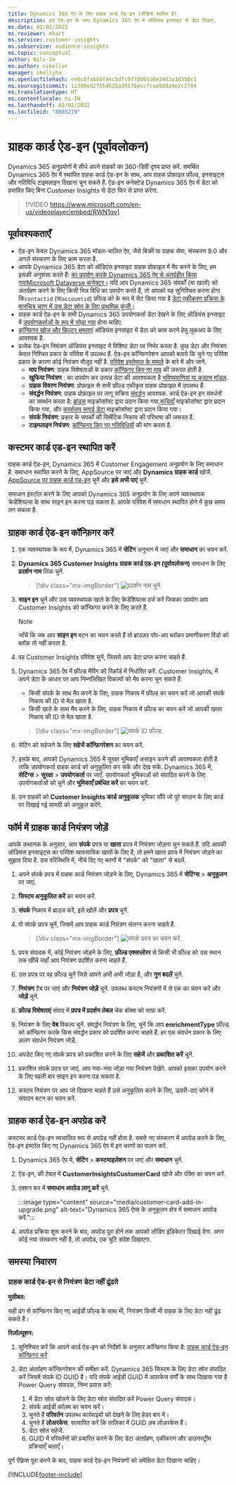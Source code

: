 ```yaml
---
title: Dynamics 365 ऐप के लिए ग्राहक कार्ड ऐड-इन (वीडियो शामिल है)
description: इस ऐड-इन के साथ Dynamics 365 ऐप में ऑडियंस इनसाइट से डेटा दिखाएं.
ms.date: 02/02/2022
ms.reviewer: mhart
ms.service: customer-insights
ms.subservice: audience-insights
ms.topic: conceptual
author: Nils-2m
ms.author: nikeller
manager: shellyha
ms.openlocfilehash: ce6c8fab84fd4c5dfc9f78b91dde3483a1d358c1
ms.sourcegitcommit: 11308ed275b4b25a35576eccfcae9dda9e2c2784
ms.translationtype: HT
ms.contentlocale: hi-IN
ms.lasthandoff: 02/02/2022
ms.locfileid: "8085219"
---
```

# <a name="customer-card-add-in-preview"></a>ग्राहक कार्ड ऐड-इन (पूर्वावलोकन)



Dynamics 365 अनुप्रयोगों में सीधे अपने ग्राहकों का 360-डिग्री दृश्य प्राप्त करें. समर्थित Dynamics 365 ऐप में स्थापित ग्राहक कार्ड ऐड-इन के साथ, आप ग्राहक प्रोफ़ाइल फ़ील्ड, इनसाइट्स और गतिविधि टाइमलाइन दिखाना चुन सकते हैं. ऐड-इन कनेक्टेड Dynamics 365 ऐप में डेटा को प्रभावित किए बिना Customer Insights से डेटा फिर से प्राप्त करेगा.

> [!VIDEO https://www.microsoft.com/en-us/videoplayer/embed/RWN1qv]

## <a name="prerequisites"></a>पूर्वावश्यकताएँ

- ऐड-इन केवल Dynamics 365 मॉडल-चालित ऐप, जैसे बिक्री या ग्राहक सेवा, संस्करण 9.0 और अगले संस्करण के लिए काम करता है.
- आपके Dynamics 365 डेटा को ऑडिएंस इनसाइट ग्राहक प्रोफ़ाइल में मैप करने के लिए, हम इसकी अनुशंसा करते हैं: [का उपयोग करके Dynamics 365 ऐप से अंतर्ग्रहीत किया गयाMicrosoft Dataverse कनेक्टर।](connect-power-query.md) यदि आप Dynamics 365 संपर्कों (या खातों) को अंतर्ग्रहण करने के लिए किसी भिन्न विधि का उपयोग करते हैं, तो आपको यह सुनिश्चित करना होगा कि`contactid` (या`accountid`) फ़ील्ड को के रूप में सेट किया गया है [डेटा एकीकरण प्रक्रिया के मानचित्र चरण में उस डेटा स्रोत के लिए प्राथमिक कुंजी।](map-entities.md#select-primary-key-and-semantic-type-for-attributes) 
- ग्राहक कार्ड ऐड-इन के सभी Dynamics 365 उपयोगकर्ता डेटा देखने के लिए ऑडियंस इनसाइट में [उपयोगकर्ताओं के रूप में जोड़ा गया](permissions.md) होना चाहिए.
- [कॉन्फ़िगर खोज और फ़िल्टर क्षमताएं](search-filter-index.md) ऑडियंस इनसाइट में डेटा को काम करने हेतु लुकअप के लिए आवश्यक है.
- प्रत्येक ऐड-इन नियंत्रण ऑडियंस इनसाइट में विशिष्ट डेटा पर निर्भर करता है. कुछ डेटा और नियंत्रण केवल निश्चित प्रकार के परिवेश में उपलब्ध हैं. ऐड-इन कॉन्फ़िगरेशन आपको बताये कि चुने गए परिवेश प्रकार के कारण कोई नियंत्रण मौजूद नहीं है. [परिवेश इस्तेमाल के मामले](work-with-business-accounts.md) के बारे में और जानें.
  - **माप नियंत्रण**: ग्राहक विशेषताओं के प्रकार [कॉन्फ़िगर किए गए माप](measures.md) की ज़रूरत होती है.
  - **खुफिया नियंत्रण** : का उपयोग कर उत्पन्न डेटा की आवश्यकता है [भविष्यवाणियां या कस्टम मॉडल](predictions-overview.md).
  - **ग्राहक विवरण नियंत्रण**: प्रोफ़ाइल से सभी फ़ील्ड एकीकृत ग्राहक प्रोफ़ाइल में उपलब्ध हैं.
  - **संवर्द्धन नियंत्रण**: ग्राहक प्रोफ़ाइल पर लागू सक्रिय [संवर्द्धन](enrichment-hub.md) आवश्यक. कार्ड ऐड-इन इन संवर्धनों का समर्थन करता है: [ब्रांड्स](enrichment-microsoft.md) माइक्रोसॉफ्ट द्वारा प्रदान किया गया,[रूचियाँ](enrichment-microsoft.md) माइक्रोसॉफ्ट द्वारा प्रदान किया गया, और [कार्यालय सगाई डेटा](enrichment-office.md) माइक्रोसॉफ्ट द्वारा प्रदान किया गया।
  - **संपर्क नियंत्रण**: प्रकार के संपर्कों की सिमेंटिक निकाय की परिभाषा की ज़रूरत है.
  - **टाइमलाइन नियंत्रण**: [कॉन्फ़िगर किए गए गतिविधियों](activities.md) की मांग करता है.

## <a name="install-the-customer-card-add-in"></a>कस्टमर कार्ड एड-इन स्थापित करें

ग्राहक कार्ड ऐड-इन, Dynamics 365 में Customer Engagement अनुप्रयोग के लिए समाधान है. समाधान स्थापित करने के लिए, AppSource पर जाएं और **Dynamics ग्राहक कार्ड** खोजें. [AppSource पर ग्राहक कार्ड एड-इन](https://appsource.microsoft.com/product/dynamics-365/mscrm.dynamics_365_customer_insights_customer_card_addin?tab=Overview) चुनें और **इसे अभी पाएं** चुनें.

समाधान इंस्टॉल करने के लिए आपको Dynamics 365 अनुप्रयोग के लिए अपने व्यवस्थापक क्रेडेंशियल्स के साथ साइन इन करना पड़ सकता है. आपके परिवेश में समाधान स्थापित होने में कुछ समय लग सकता है.

## <a name="configure-the-customer-card-add-in"></a>ग्राहक कार्ड ऐड-इन कॉन्फ़िगर करें

1. एक व्यवस्थापक के रूप में, Dynamics 365 में **सेटिंग** अनुभाग में जाएं और **समाधान** का चयन करें.

1. **Dynamics 365 Customer Insights ग्राहक कार्ड एड-इन (पूर्वावलोकन)** समाधान के लिए **प्रदर्शन नाम** लिंक चुनें.

   > [!div class="mx-imgBorder"]
   > ![प्रदर्शन नाम चुनें.](media/select-display-name.png "प्रदर्शन नाम चुनें.")

1. **साइन इन** चुनें और उस व्यवस्थापक खाते के लिए क्रेडेंशियल्स दर्ज करें जिसका उपयोग आप Customer Insights को कॉन्फ़िगर करने के लिए करते हैं.

   > [!NOTE]
   > जाँचें कि जब आप **साइन इन** बटन का चयन करते हैं तो ब्राउज़र पॉप-अप ब्लॉकर प्रमाणीकरण विंडो को ब्लॉक तो नहीं करता है.

1. वह Customer Insights परिवेश चुनें, जिससे आप डेटा प्राप्त करना चाहते हैं.

1. Dynamics 365 ऐप में फ़ील्ड मैपिंग को रिकॉर्ड में निर्धारित करें. Customer Insights, में अपने डेटा के आधार पर आप निम्नलिखित विकल्पों को मैप करना चुन सकते हैं:
   - किसी संपर्क के साथ मैप करने के लिए, ग्राहक निकाय में फ़ील्ड का चयन करें जो आपकी संपर्क निकाय की ID से मेल खाता है.
   - किसी खाते के साथ मैप करने के लिए, ग्राहक निकाय में फ़ील्ड का चयन करें जो आपकी खाता निकाय की ID से मेल खाता है.

   > [!div class="mx-imgBorder"]
   > ![संपर्क ID फ़ील्ड.](media/contact-id-field.png "संपर्क ID फ़ील्ड.")

1. सेटिंग को सहेजने के लिए **सहेजें कॉन्फ़िगरेशन** का चयन करें.

1. इसके बाद, आपको Dynamics 365 में सुरक्षा भूमिकाएँ असाइन करने की आवश्यकता होती है ताकि उपयोगकर्ता ग्राहक कार्ड को अनुकूलित कर सकें और देख सकें. Dynamics 365 में, **सेटिंग्स** > **सुरक्षा** > **उपयोगकर्ता** पर जाएँ. उपयोगकर्ता भूमिकाओं को संपादित करने के लिए उपयोगकर्ताओं को चुनें और **भूमिकाएँ प्रबंधित करें** का चयन करें.

1. उन ग्राहकों को **Customer Insights कार्ड अनुकूलक** भूमिका सौंपे जो पूरे संगठन के लिए कार्ड पर दिखाई गई सामग्री को अनुकूल करेंगे.

## <a name="add-customer-card-controls-to-forms"></a>फॉर्म में ग्राहक कार्ड नियंत्रण जोड़ें

आपके कथानक के अनुसार, आप **संपर्क** प्रपत्र या **खाता** प्रपत्र में नियंत्रण जोड़ना चुन सकते हैं. यदि आपकी ऑडियंस इनसाइट्स का परिवेश व्यावसायिक खातों के लिए है, तो हमने खाता प्रपत्र में नियंत्रण जोड़ने का सुझाव दिया है. उस परिस्थिति में, नीचे दिए गए चरणों में "संपर्क" को "खाता" से बदलें.

1. अपने संपर्क प्रपत्र में ग्राहक कार्ड नियंत्रण जोड़ने के लिए, Dynamics 365 में **सेटिंग्स** > **अनुकूलन** पर जाएं.

1. **सिस्टम अनुकूलित करें** का चयन करें.

1. **संपर्क** निकाय में ब्राउज़ करें, इसे खोलें और **प्रपत्र** चुनें.

1. वो संपर्क प्रपत्र चुनें, जिसमें आप ग्राहक कार्ड नियंत्रण संलग्न करना चाहते हैं.

    > [!div class="mx-imgBorder"]
    > ![संपर्क प्रपत्र का चयन करें.](media/contact-active-forms.png "संपर्क प्रपत्र का चयन करें.")

1. प्रपत्र संपादक में, कोई नियंत्रण जोड़ने के लिए, **फ़ील्ड एक्सप्लोरर** से किसी भी फ़ील्ड को उस स्थान तक खींचें जहाँ आप नियंत्रण प्रदर्शित करना चाहते हैं.

1. उस प्रपत्र पर वह फ़ील्ड चुनें जिसे आपने अभी अभी जोड़ा है, और **गुण बदलें** चुनें.

1. **नियंत्रण** टैब पर जाएं और **नियंत्रण जोड़ें** चुनें. उपलब्ध कस्टम नियंत्रणों में से एक का चयन करें और **जोड़ें** चुनें.

1. **फ़ील्ड विशेषताएं** संवाद में **प्रपत्र में प्रदर्शन लेबल** चेक बॉक्स को साफ़ करें.

1. नियंत्रण के लिए **वेब** विकल्प चुनें. संवर्द्धन नियंत्रण के लिए, चुनें कि आप **enrichmentType** फ़ील्ड को कॉन्फ़िगर करके किस संवर्द्धन प्रकार को प्रदर्शित करना चाहते हैं. हर एक संवर्धन प्रकार के लिए अलग संवर्धन नियंत्रण जोड़ें.

1. अपडेट किए गए संपर्क प्रपत्र को प्रकाशित करने के लिए **सहेजें** और **प्रकाशित करें** चुनें.

1. प्रकाशित संपर्क प्रपत्र पर जाएं. आप नया-नया जोड़ा गया नियंत्रण देखेंगे. आपको इसका उपयोग करने के लिए पहली बार साइन इन करना पड़ सकता है.

1. कस्टम नियंत्रण पर आप जो दिखाना चाहते हैं उसे अनुकूलित करने के लिए, ऊपरी-दाएं कोने में संपादन बटन का चयन करें.

## <a name="upgrade-customer-card-add-in"></a>ग्राहक कार्ड ऐड-इन अपग्रेड करें

कस्टमर कार्ड ऐड-इन स्वचालित रूप से अपग्रेड नहीं होता है. सबसे नए संस्करण में अपग्रेड करने के लिए, ऐड-इन इंस्टॉल किए गए Dynamics 365 ऐप में इन चरणों का पालन करें.

1. Dynamics 365 ऐप में, **सेटिंग** > **कस्टमाइज़ेशन** पर जाएं और **समाधान** चुनें.

1. ऐड-इन, की टेबल में **CustomerInsightsCustomerCard** खोजें और पंक्ति का चयन करें.

1. एक्शन बार में **समाधान अपग्रेड लागू करें** चुनें.

   :::image type="content" source="media/customer-card-add-in-upgrade.png" alt-text="Dynamics 365 ऐप्स के अनुकूलन क्षेत्र में समाधान अपग्रेड करें.":::

1. अपग्रेड प्रक्रिया शुरू करने के बाद, अपग्रेड पूरा होने तक आपको लोडिंग इंडिकेटर दिखाई देगा. अगर कोई नया संस्करण नहीं है, तो अपग्रेड, एक त्रुटि संदेश दिखाएगा.

## <a name="troubleshooting"></a>समस्‍या निवारण

### <a name="controls-from-customer-card-add-in-dont-find-data"></a>ग्राहक कार्ड ऐड-इन से नियंत्रण डेटा नहीं ढूंढते

**मुसीबत:**

सही ढंग से कॉन्फ़िगर किए गए आईडी फ़ील्ड के साथ भी, नियंत्रण किसी भी ग्राहक के लिए डेटा नहीं ढूंढ सकते हैं।  

**रिज़ॉल्यूशन:**

1. सुनिश्चित करें कि आपने कार्ड ऐड-इन को निर्देशों के अनुसार कॉन्फ़िगर किया है: [ग्राहक कार्ड ऐड-इन कॉन्फ़िगर करें](#configure-the-customer-card-add-in) 

1. डेटा अंतर्ग्रहण कॉन्फ़िगरेशन की समीक्षा करें. Dynamics 365 सिस्टम के लिए डेटा स्रोत संपादित करें जिसमें संपर्क ID GUID है। यदि संपर्क आईडी GUID में अपरकेस वर्णों के साथ दिखाया गया है Power Query संपादक, निम्न प्रयास करें: 
    1. में डेटा स्रोत खोलने के लिए डेटा स्रोत संपादित करें Power Query संपादक।
    1. संपर्क आईडी कॉलम का चयन करें।
    1. चुनते हैं **परिवर्तन** उपलब्ध कार्रवाइयों को देखने के लिए हेडर बार में।
    1. चुनते हैं **लोअरकेस**. सत्यापित करें कि तालिका में GUID अब लोअरकेस हैं।
    1. डेटा स्रोत सहेजें.
    1. GUID में परिवर्तनों को प्रचारित करने के लिए डेटा अंतर्ग्रहण, एकीकरण और डाउनस्ट्रीम प्रक्रियाएँ चलाएँ। 

पूर्ण रीफ़्रेश पूरा करने के बाद, ग्राहक कार्ड ऐड-इन नियंत्रणों को अपेक्षित डेटा दिखाना चाहिए। 

[!INCLUDE[footer-include](../includes/footer-banner.md)]
